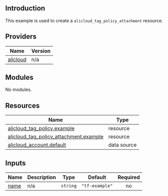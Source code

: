 <!-- BEGIN_TF_DOCS -->
## Introduction

This example is used to create a `alicloud_tag_policy_attachment` resource.

## Providers

| Name | Version |
|------|---------|
| <a name="provider_alicloud"></a> [alicloud](#provider\_alicloud) | n/a |

## Modules

No modules.

## Resources

| Name | Type |
|------|------|
| [alicloud_tag_policy.example](https://registry.terraform.io/providers/aliyun/alicloud/latest/docs/resources/tag_policy) | resource |
| [alicloud_tag_policy_attachment.example](https://registry.terraform.io/providers/aliyun/alicloud/latest/docs/resources/tag_policy_attachment) | resource |
| [alicloud_account.default](https://registry.terraform.io/providers/aliyun/alicloud/latest/docs/data-sources/account) | data source |

## Inputs

| Name | Description | Type | Default | Required |
|------|-------------|------|---------|:--------:|
| <a name="input_name"></a> [name](#input\_name) | n/a | `string` | `"tf-example"` | no |
<!-- END_TF_DOCS -->    